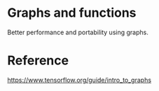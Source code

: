 # Graphs and functions
Better performance and portability using graphs.

# Reference
https://www.tensorflow.org/guide/intro_to_graphs